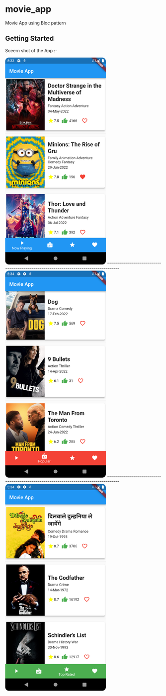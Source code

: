 # movie_app

Movie App using Bloc pattern

## Getting Started

Sceern shot of the App :-

<img src="lib/images/SS1.png" width=324 height=666>
------------------------------------------------------------------------------------
<img src="lib/images/SS2.png" width=324 height=666>
------------------------------------------------------------------------------------
<img src="lib/images/SS3.png" width=324 height=666>
